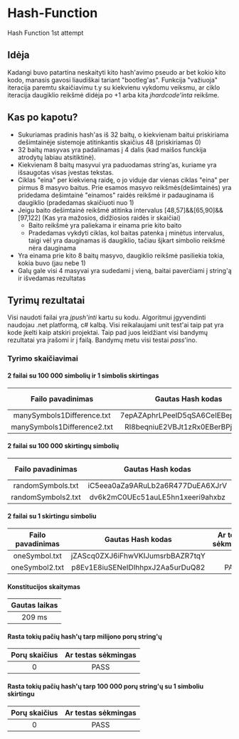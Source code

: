 # Hash-Function
Hash Function 1st attempt
## Idėja

Kadangi buvo patartina neskaityti kito hash'avimo pseudo ar bet kokio kito kodo, manasis gavosi liaudiškai tariant "bootleg'as". Funkcija "važiuoja" iteracija paremtu skaičiavimu t.y su kiekvienu vykdomu veiksmu, ar ciklo iteracija daugiklio reikšmė didėja po +1 arba kita *įhardcode'inta* reikšme.

## Kas po kapotu?

- Sukuriamas pradinis hash'as iš 32 baitų, o kiekvienam baitui priskiriama dešimtainėje sistemoje atitinkantis skaičius 48 (priskiriamas 0)
- 32 baitų masyvas yra padalinamas į 4 dalis (kad maišos funckija atrodytų labiau atsitiktinė). 
- Kiekvienam 8 baitų masyvui yra paduodamas string'as, kuriame yra išsaugotas visas įvestas tekstas.
- Ciklas "eina" per kiekvieną raidę, o jo viduje dar vienas ciklas "eina" per pirmus 8 masyvo baitus. Prie esamos masyvo reikšmės(dešimtainės) yra pridedama dešimtainė "einamos" raidės reikšmė ir padauginama iš daugiklio (pradedamas skaičiuoti nuo 1)
- Jeigu baito dešimtainė reikšmė atitinka intervalus [48,57]&&[65,90]&&[97,122] (Kas yra mažosios, didžiosios raidės ir skaičiai)
  - Baito reikšmė yra paliekama ir einama prie kito baito
  - Pradedamas vykdyti ciklas, kol baitas patenka į minėtus intervalus, taigi vėl yra dauginamas iš daugiklio, tačiau šįkart simbolio reikšmė nėra dauginama 
- Yra einama prie kito 8 baitų masyvo, daugiklio reikšmė pasiliekia tokia, kokia buvo (jau nebe 1)
- Galų gale visi 4 masyvai yra sudedami į vieną, baitai paverčiami į string'ą ir išvedamas rezultatas

## Tyrimų rezultatai

Visi naudoti failai yra *įpush'inti* kartu su kodu. Algoritmui įgyvendinti naudojau .net platformą, c# kalbą. Visi reikalaujami unit test'ai taip pat yra kode įkelti kaip atskiri projektai. Taip pad juos leidžiant visi bandymų rezultatai yra įrašomi ir į failą. Bandymų metu visi testai *pass*'ino.

### Tyrimo skaičiavimai


#### 2 failai su 100 000 simbolių ir 1 simbolis skirtingas
| Failo pavadinimas | Gautas Hash kodas |Ar testas sėkmingas?|
| :--------------------: | :------------------------------: | :--: |
| manySymbols1Difference.txt | 7epAZAphrLPeeID5qSA6CeIEBepUuA1z  | |
| manySymbols1Difference2.txt | RI8beqniuE2VBJt1zRx0EBerBPjAfEVq  |PASS|

#### 2 failai su 100 000 skirtingų simbolių
| Failo pavadinimas | Gautas Hash kodas |Ar testas sėkmingas?|
| :--------------------: | :------------------------------: | :--: |
| randomSymbols.txt | iC5eea0aZa9ARuLb2a6R477DuEA6XJrV | |
| randomSymbols2.txt | dv6k2mC0UEc51auLE5hn1xeeri9ahxbz |PASS|

#### 2 failai su 1 skirtingu simboliu
| Failo pavadinimas | Gautas Hash kodas |Ar testas sėkmingas?|
| :--------------------: | :------------------------------: | :--: |
| oneSymbol.txt | jZAScq0ZXJ6iFhwVKIJumsrbBAZR7tqY  | |
| oneSymbol2.txt | p8Ev1E8iuSENeIDIhhpxJ2Aa5urDuQ82  |PASS|

#### Konstitucijos skaitymas
| Gautas laikas |
| :--------------------: |
| 209 ms |

#### Rasta tokių pačių hash'ų tarp milijono porų string'ų
| Porų skaičius | Ar testas sėkmingas|
| :--------------------: | :------------------------------: |
| 0 | PASS |

#### Rasta tokių pačių hash'ų tarp 100 000 porų string'ų su 1 simboliu skirtingu
| Porų skaičius | Ar testas sėkmingas|
| :--------------------: | :------------------------------: |
| 0 | PASS |



